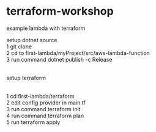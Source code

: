 # terraform-workshop
example lambda with terraform

setup dotnet source <br />
1 git clone <br />
2 cd to first-lambda/myProject/src/aws-lambda-function <br />
3 run command dotnet publish -c Release <br /><br />

setup terraform <br /><br />

1 cd first-lambda/terraform<br />
2 edit config provider in main.tf<br />
3 run command terraform init<br />
4 run command terraform plan<br />
5 run terraform apply<br />
